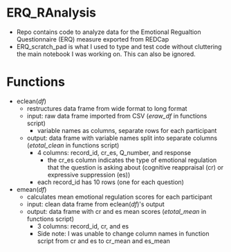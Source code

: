# ERQ_RAnalysis
* Repo contains code to analyze data for the Emotional Regualtion Questionnaire (ERQ) measure exported from REDCap
* ERQ_scratch_pad is what I used to type and test code without cluttering the main notebook I was working on. This can also be ignored.

# Functions
* eclean(*df*)
  * restructures data frame from wide format to long format
  * input: raw data frame imported from CSV (*eraw_df* in functions script)
    * variable names as columns, separate rows for each participant
  * output: data frame with variable names split into separate columns (*etotal_clean* in functions script)
    * 4 columns: record_id, cr_es, Q_number, and response
      * the cr_es column indicates the type of emotional regulation that the question is asking about (cognitive reappraisal (cr) or expressive suppression (es))
    * each record_id has 10 rows (one for each question)
* emean(*df*)
  * calculates mean emotional regulation scores for each participant
  * input: clean data frame from eclean(*df*)'s output
  * output: data frame with cr and es mean scores (*etotal_mean* in functions script)
    * 3 columns: record_id, cr, and es
    * Side note: I was unable to change column names in function script from cr and es to cr_mean and es_mean
